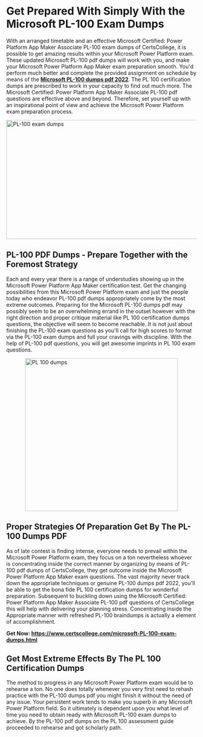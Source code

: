 <h1><strong>Get Prepared With Simply With the Microsoft PL-100 Exam Dumps&nbsp;</strong></h1>
<p><span style="font-weight: 400;">With an arranged timetable and an effective Microsoft Certified: Power Platform App Maker Associate PL-100 exam dumps of CertsCollege, it is possible to get amazing results within your Microsoft Power Platform exam. These updated Microsoft PL-100 pdf dumps will work with you, and make your Microsoft Power Platform App Maker exam preparation smooth. You'd perform much better and complete the provided assignment on schedule by means of the <strong><a href="https://www.certscollege.com/microsoft-PL-100-exam-dumps.html">Microsoft PL-100 dumps pdf 2022</a></strong>. The PL 100 certification dumps are prescribed to work in your capacity to find out much more. The Microsoft Certified: Power Platform App Maker Associate PL-100 pdf questions are effective above and beyond. Therefore, set yourself up with an inspirational point of view and achieve the Microsoft Power Platform exam preparation process.&nbsp;</span></p>
<p><span style="font-weight: 400;"><img style="display: block; margin-left: auto; margin-right: auto;" src="https://i.ibb.co/CPDK3ps/Yellow-and-Blue-Initiative-Blog-Banner.png" alt="PL-100 exam dumps" width="559" height="315" /></span></p>
<h2><strong>PL-100 PDF Dumps - Prepare Together with the Foremost Strategy</strong></h2>
<p><span style="font-weight: 400;">Each and every year there is a range of understudies showing up in the Microsoft Power Platform App Maker certification test. Get the changing possibilities from this Microsoft Power Platform exam and just the people today who endeavor PL-100 pdf dumps appropriately come by the most extreme outcomes. Preparing for the Microsoft PL-100 dumps pdf may possibly seem to be an overwhelming errand in the outset however with the right direction and proper critique material like PL 100 certification dumps questions, the objective will seem to become reachable. It is not just about finishing the PL-100 exam questions as you'll call for high scores to format via the PL-100 exam dumps and full your cravings with discipline. With the help of PL-100 pdf questions, you will get awesome imprints in PL 100 exam questions.</span></p>
<p><span style="font-weight: 400;"><a href="https://tinyurl.com/yxwfysgs"><img style="display: block; margin-left: auto; margin-right: auto;" src="https://i.ibb.co/9tMrhdY/Teacher-Appreciation-Invitation.png" alt="PL 100 dumps " width="404" height="404" /></a></span></p>
<h2><strong>Proper Strategies Of Preparation Get By The PL-100 Dumps PDF</strong></h2>
<p><span style="font-weight: 400;">As of late contest is finding intense, everyone needs to prevail within the Microsoft Power Platform exam, they focus on a ton nevertheless whoever is concentrating inside the correct manner by organizing by means of PL-100 pdf dumps of CertsCollege, they get outcome inside the Microsoft Power Platform App Maker exam questions. The vast majority never track down the appropriate techniques or genuine PL-100 dumps pdf 2022, you'll be able to get the bona fide PL 100 certification dumps for wonderful preparation. Subsequent to buckling down using the Microsoft Certified: Power Platform App Maker Associate PL-100 pdf questions of CertsCollege this will help with delivering your planning stress. Concentrating inside the Appropriate manner with refreshed PL-100 braindumps is actually a element of accomplishment.</span></p>
<p><span style="font-weight: 400;"><strong>Get Now: <a href="https://www.certscollege.com/microsoft-PL-100-exam-dumps.html">https://www.certscollege.com/microsoft-PL-100-exam-dumps.html</a></strong></span></p>
<h2><strong>Get Most Extreme Effects By The PL 100 Certification Dumps</strong></h2>
<p><span style="font-weight: 400;">The method to progress in any Microsoft Power Platform exam would be to rehearse a ton. No one does totally whenever you very first need to rehash practice with the PL-100 dumps pdf you might finish it without the need of any issue. Your persistent work tends to make you superb in any Microsoft Power Platform field. So it ultimately is dependent upon you what level of time you need to obtain ready with Microsoft PL-100 exam dumps to achieve. By the PL-100 pdf dumps on the PL 100 assessment guide proceeded to rehearse and got scholarly path.</span></p>
